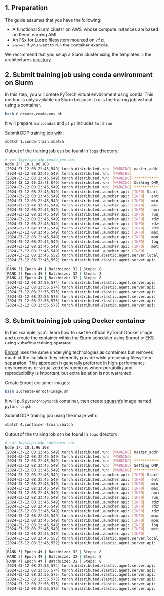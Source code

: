 ## 1. Preparation

The guide assumes that you have the following:

* A functional Slurm cluster on AWS, whose compute instances are based on DeepLearning AMI.
* An FSx for Lustre filesystem mounted on `/fsx`.
* `enroot` if you want to run the container example.

We recommend that you setup a Slurm cluster using the templates in the architectures [directory](../../1.architectures). 


## 2. Submit training job using conda environment on Slurm

In this step, you will create PyTorch virtual environment using conda.
This method is only available on Slurm because it runs the training job without
using a container.

```bash
bash 0.create-conda-env.sh
```

It will prepare `miniconda3` and `pt` `pt` includes `torchrun` 


Submit DDP training job with:

```bash
sbatch 1.conda-train.sbatch
```

Output of the training job can be found in `logs` directory:

```bash
# cat logs/cpu-ddp-conda_xxx.out
Node IP: 10.1.96.108
[2024-03-12 08:22:45,549] torch.distributed.run: [WARNING] master_addr is only used for static rdzv_backend and when rdzv_endpoint is not specified.
[2024-03-12 08:22:45,549] torch.distributed.run: [WARNING] 
[2024-03-12 08:22:45,549] torch.distributed.run: [WARNING] *****************************************
[2024-03-12 08:22:45,549] torch.distributed.run: [WARNING] Setting OMP_NUM_THREADS environment variable for each process to be 1 in default, to avoid your system being overloaded, please further tune the variable for optimal performance in your application as needed. 
[2024-03-12 08:22:45,549] torch.distributed.run: [WARNING] *****************************************
[2024-03-12 08:22:45,549] torch.distributed.launcher.api: [INFO] Starting elastic_operator with launch configs:
[2024-03-12 08:22:45,549] torch.distributed.launcher.api: [INFO]   entrypoint       : ddp.py
[2024-03-12 08:22:45,549] torch.distributed.launcher.api: [INFO]   min_nodes        : 2
[2024-03-12 08:22:45,549] torch.distributed.launcher.api: [INFO]   max_nodes        : 2
[2024-03-12 08:22:45,549] torch.distributed.launcher.api: [INFO]   nproc_per_node   : 4
[2024-03-12 08:22:45,549] torch.distributed.launcher.api: [INFO]   run_id           : 5982
[2024-03-12 08:22:45,549] torch.distributed.launcher.api: [INFO]   rdzv_backend     : c10d
[2024-03-12 08:22:45,549] torch.distributed.launcher.api: [INFO]   rdzv_endpoint    : 10.1.96.108:29500
[2024-03-12 08:22:45,549] torch.distributed.launcher.api: [INFO]   rdzv_configs     : {'timeout': 900}
[2024-03-12 08:22:45,549] torch.distributed.launcher.api: [INFO]   max_restarts     : 0
[2024-03-12 08:22:45,549] torch.distributed.launcher.api: [INFO]   monitor_interval : 5
[2024-03-12 08:22:45,549] torch.distributed.launcher.api: [INFO]   log_dir          : None
[2024-03-12 08:22:45,549] torch.distributed.launcher.api: [INFO]   metrics_cfg      : {}
[2024-03-12 08:22:45,549] torch.distributed.launcher.api: [INFO] 
[2024-03-12 08:22:45,552] torch.distributed.elastic.agent.server.local_elastic_agent: [INFO] log directory set to: /tmp/torchelastic_9g50nxjq/5982_tflt1tcd
[2024-03-12 08:22:45,552] torch.distributed.elastic.agent.server.api: [INFO] [default] starting workers for entrypoint: python
...
[RANK 3] Epoch 49 | Batchsize: 32 | Steps: 8
[RANK 5] Epoch 49 | Batchsize: 32 | Steps: 8
[RANK 4] Epoch 49 | Batchsize: 32 | Steps: 8
[2024-03-12 08:22:56,574] torch.distributed.elastic.agent.server.api: [INFO] [default] worker group successfully finished. Waiting 300 seconds for other agents to finish.
[2024-03-12 08:22:56,574] torch.distributed.elastic.agent.server.api: [INFO] Local worker group finished (WorkerState.SUCCEEDED). Waiting 300 seconds for other agents to finish
[2024-03-12 08:22:56,575] torch.distributed.elastic.agent.server.api: [INFO] [default] worker group successfully finished. Waiting 300 seconds for other agents to finish.
[2024-03-12 08:22:56,575] torch.distributed.elastic.agent.server.api: [INFO] Local worker group finished (WorkerState.SUCCEEDED). Waiting 300 seconds for other agents to finish
[2024-03-12 08:22:56,575] torch.distributed.elastic.agent.server.api: [INFO] Done waiting for other agents. Elapsed: 0.0010929107666015625 seconds
[2024-03-12 08:22:56,575] torch.distributed.elastic.agent.server.api: [INFO] Done waiting for other agents. Elapsed: 0.0005395412445068359 seconds
```

## 3. Submit training job using Docker container

In this example, you'll learn how to use the official PyTorch Docker image 
and execute the container within the Slurm scheduler using Enroot or EKS using
kubeflow training operator. 


[Enroot](https://github.com/NVIDIA/enroot) uses the same underlying technologies 
as containers but removes much of the isolation they inherently provide 
while preserving filesystem separation. This approach is generally preferred 
in high-performance environments or virtualized environments where portability 
and reproducibility is important, but extra isolation is not warranted.

Create Enroot container images:

```bash
bash 2.create-enroot-image.sh
```

It will pull `pytorch/pytorch` container, then create [squashfs](https://www.kernel.org/doc/Documentation/filesystems/squashfs.txt) image named `pytorch.sqsh`.

Submit DDP training job using the image with:

```bash
sbatch 4.container-train.sbatch
```

Output of the training job can be found in `logs` directory:

```bash
# cat logs/cpu-ddp-container.out
Node IP: 10.1.96.108
[2024-03-12 08:22:45,549] torch.distributed.run: [WARNING] master_addr is only used for static rdzv_backend and when rdzv_endpoint is not specified.
[2024-03-12 08:22:45,549] torch.distributed.run: [WARNING] 
[2024-03-12 08:22:45,549] torch.distributed.run: [WARNING] *****************************************
[2024-03-12 08:22:45,549] torch.distributed.run: [WARNING] Setting OMP_NUM_THREADS environment variable for each process to be 1 in default, to avoid your system being overloaded, please further tune the variable for optimal performance in your application as needed. 
[2024-03-12 08:22:45,549] torch.distributed.run: [WARNING] *****************************************
[2024-03-12 08:22:45,549] torch.distributed.launcher.api: [INFO] Starting elastic_operator with launch configs:
[2024-03-12 08:22:45,549] torch.distributed.launcher.api: [INFO]   entrypoint       : ddp.py
[2024-03-12 08:22:45,549] torch.distributed.launcher.api: [INFO]   min_nodes        : 2
[2024-03-12 08:22:45,549] torch.distributed.launcher.api: [INFO]   max_nodes        : 2
[2024-03-12 08:22:45,549] torch.distributed.launcher.api: [INFO]   nproc_per_node   : 4
[2024-03-12 08:22:45,549] torch.distributed.launcher.api: [INFO]   run_id           : 5982
[2024-03-12 08:22:45,549] torch.distributed.launcher.api: [INFO]   rdzv_backend     : c10d
[2024-03-12 08:22:45,549] torch.distributed.launcher.api: [INFO]   rdzv_endpoint    : 10.1.96.108:29500
[2024-03-12 08:22:45,549] torch.distributed.launcher.api: [INFO]   rdzv_configs     : {'timeout': 900}
[2024-03-12 08:22:45,549] torch.distributed.launcher.api: [INFO]   max_restarts     : 0
[2024-03-12 08:22:45,549] torch.distributed.launcher.api: [INFO]   monitor_interval : 5
[2024-03-12 08:22:45,549] torch.distributed.launcher.api: [INFO]   log_dir          : None
[2024-03-12 08:22:45,549] torch.distributed.launcher.api: [INFO]   metrics_cfg      : {}
[2024-03-12 08:22:45,549] torch.distributed.launcher.api: [INFO] 
[2024-03-12 08:22:45,552] torch.distributed.elastic.agent.server.local_elastic_agent: [INFO] log directory set to: /tmp/torchelastic_9g50nxjq/5982_tflt1tcd
[2024-03-12 08:22:45,552] torch.distributed.elastic.agent.server.api: [INFO] [default] starting workers for entrypoint: python
...
[RANK 3] Epoch 49 | Batchsize: 32 | Steps: 8
[RANK 5] Epoch 49 | Batchsize: 32 | Steps: 8
[RANK 4] Epoch 49 | Batchsize: 32 | Steps: 8
[2024-03-12 08:22:56,574] torch.distributed.elastic.agent.server.api: [INFO] [default] worker group successfully finished. Waiting 300 seconds for other agents to finish.
[2024-03-12 08:22:56,574] torch.distributed.elastic.agent.server.api: [INFO] Local worker group finished (WorkerState.SUCCEEDED). Waiting 300 seconds for other agents to finish
[2024-03-12 08:22:56,575] torch.distributed.elastic.agent.server.api: [INFO] [default] worker group successfully finished. Waiting 300 seconds for other agents to finish.
[2024-03-12 08:22:56,575] torch.distributed.elastic.agent.server.api: [INFO] Local worker group finished (WorkerState.SUCCEEDED). Waiting 300 seconds for other agents to finish
[2024-03-12 08:22:56,575] torch.distributed.elastic.agent.server.api: [INFO] Done waiting for other agents. Elapsed: 0.0010929107666015625 seconds
[2024-03-12 08:22:56,575] torch.distributed.elastic.agent.server.api: [INFO] Done waiting for other agents. Elapsed: 0.0005395412445068359 seconds
```